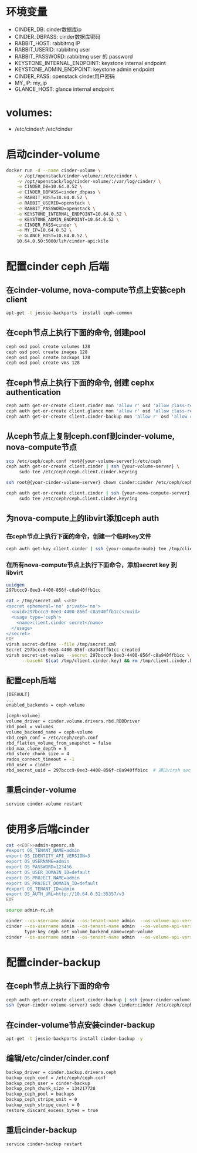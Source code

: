 # 环境变量
- CINDER_DB: cinder数据库ip
- CINDER_DBPASS: cinder数据库密码
- RABBIT_HOST: rabbitmq IP
- RABBIT_USERID: rabbitmq user
- RABBIT_PASSWORD: rabbitmq user 的 password
- KEYSTONE_INTERNAL_ENDPOINT: keystone internal endpoint
- KEYSTONE_ADMIN_ENDPOINT: keystone admin endpoint
- CINDER_PASS: openstack cinder用户密码
- MY_IP: my_ip
- GLANCE_HOST: glance internal endpoint

# volumes:
- /etc/cinder/: /etc/cinder

# 启动cinder-volume
```bash
docker run -d --name cinder-volume \
    -v /opt/openstack/cinder-volume/:/etc/cinder \
    -v /opt/openstack/log/cinder-volume/:/var/log/cinder/ \
    -e CINDER_DB=10.64.0.52 \
    -e CINDER_DBPASS=cinder_dbpass \
    -e RABBIT_HOST=10.64.0.52 \
    -e RABBIT_USERID=openstack \
    -e RABBIT_PASSWORD=openstack \
    -e KEYSTONE_INTERNAL_ENDPOINT=10.64.0.52 \
    -e KEYSTONE_ADMIN_ENDPOINT=10.64.0.52 \
    -e CINDER_PASS=cinder \
    -e MY_IP=10.64.0.52 \
    -e GLANCE_HOST=10.64.0.52 \
    10.64.0.50:5000/lzh/cinder-api:kilo
```

# 配置cinder ceph 后端
## 在cinder-volume, nova-compute节点上安装ceph client
```bash
apt-get -t jessie-backports  install ceph-common
```
## 在ceph节点上执行下面的命令, 创建pool
```bash
ceph osd pool create volumes 128
ceph osd pool create images 128
ceph osd pool create backups 128
ceph osd pool create vms 128
```
## 在ceph节点上执行下面的命令, 创建 cephx authentication
```bash
ceph auth get-or-create client.cinder mon 'allow r' osd 'allow class-read object_prefix rbd_children, allow rwx pool=volumes, allow rwx pool=vms, allow rx pool=images'
ceph auth get-or-create client.glance mon 'allow r' osd 'allow class-read object_prefix rbd_children, allow rwx pool=images'
ceph auth get-or-create client.cinder-backup mon 'allow r' osd 'allow class-read object_prefix rbd_children, allow rwx pool=backups'
```
## 从ceph节点上复制ceph.conf到cinder-volume, nova-compute节点
```bash
scp /etc/ceph/ceph.conf root@{your-volume-server}:/etc/ceph
ceph auth get-or-create client.cinder | ssh {your-volume-server} \
     sudo tee /etc/ceph/ceph.client.cinder.keyring

ssh root@{your-cinder-volume-server} chown cinder:cinder /etc/ceph/ceph.client.cinder.keyring

ceph auth get-or-create client.cinder | ssh {your-nova-compute-server} \
     sudo tee /etc/ceph/ceph.client.cinder.keyring
```

## 为nova-compute上的libvirt添加ceph auth
### 在ceph节点上执行下面的命令，创建一个临时key文件
```bash
ceph auth get-key client.cinder | ssh {your-compute-node} tee /tmp/client.cinder.key
```
### 在所有nova-compute节点上执行下面命令，添加secret key 到 libvirt
```bash
uuidgen
297bccc9-0ee3-4400-856f-c8a940ffb1cc

cat > /tmp/secret.xml <<EOF
<secret ephemeral='no' private='no'>
  <uuid>297bccc9-0ee3-4400-856f-c8a940ffb1cc</uuid>
  <usage type='ceph'>
    <name>client.cinder secret</name>
  </usage>
</secret>
EOF
virsh secret-define --file /tmp/secret.xml
Secret 297bccc9-0ee3-4400-856f-c8a940ffb1cc created
virsh secret-set-value --secret 297bccc9-0ee3-4400-856f-c8a940ffb1cc \
      --base64 $(cat /tmp/client.cinder.key) && rm /tmp/client.cinder.key secret.xml
```
## 配置ceph后端
```bash
[DEFAULT]
...
enabled_backends = ceph-volume

[ceph-volume]
volume_driver = cinder.volume.drivers.rbd.RBDDriver
rbd_pool = volumes
volume_backend_name = ceph-volume
rbd_ceph_conf = /etc/ceph/ceph.conf
rbd_flatten_volume_from_snapshot = false
rbd_max_clone_depth = 5
rbd_store_chunk_size = 4
rados_connect_timeout = -1
rbd_user = cinder
rbd_secret_uuid = 297bccc9-0ee3-4400-856f-c8a940ffb1cc  # 通过virsh secret-list  
```
## 重启cinder-volume
```bash
service cinder-volume restart
```

# 使用多后端cinder
```bash
cat <<EOF>>admin-openrc.sh 
#export OS_TENANT_NAME=admin
export OS_IDENTITY_API_VERSION=3
export OS_USERNAME=admin
export OS_PASSWORD=123456
export OS_USER_DOMAIN_ID=default
export OS_PROJECT_NAME=admin
export OS_PROJECT_DOMAIN_ID=default
#export OS_TENANT_ID=admin
export OS_AUTH_URL=http://10.64.0.52:35357/v3
EOF

source admin-rc.sh

cinder --os-username admin --os-tenant-name admin  --os-volume-api-version 2 type-create ceph
cinder --os-username admin --os-tenant-name admin  --os-volume-api-version 2 \
       type-key ceph set volume_backend_name=ceph-volume
cinder --os-username admin --os-tenant-name admin  --os-volume-api-version 2 extra-specs-list
```

# 配置cinder-backup
## 在ceph节点上执行下面的命令
```bash
ceph auth get-or-create client.cinder-backup | ssh {your-cinder-volume-server} sudo tee /etc/ceph/ceph.client.cinder-backup.keyring
ssh {your-cinder-volume-server} sudo chown cinder:cinder /etc/ceph/ceph.client.cinder-backup.keyring
```
## 在cinder-volume节点安装cinder-backup
```bash
apt-get -t jessie-backports install cinder-backup -y
```
## 编辑/etc/cinder/cinder.conf
```bash
backup_driver = cinder.backup.drivers.ceph
backup_ceph_conf = /etc/ceph/ceph.conf
backup_ceph_user = cinder-backup
backup_ceph_chunk_size = 134217728
backup_ceph_pool = backups
backup_ceph_stripe_unit = 0
backup_ceph_stripe_count = 0
restore_discard_excess_bytes = true
```
## 重启cinder-backup
```bash
service cinder-backup restart
```